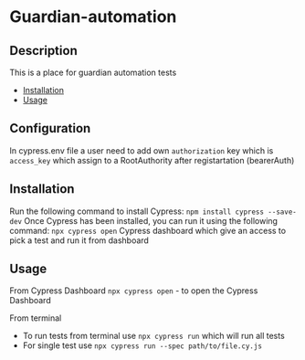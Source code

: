 # Guardian-automation

## Description
This is a place for guardian automation tests
- [Installation](#installation)
- [Usage](#usage)

## Configuration 
In cypress.env file a user need to add own `authorization` key which is `access_key` which assign to a RootAuthority after registartation (bearerAuth)

## Installation

Run the following command to install Cypress: 
`npm install cypress --save-dev`
Once Cypress has been installed, you can run it using the following command:
`npx cypress open`
Cypress dashboard which give an access to pick a test and run it from dashboard


## Usage

From Cypress Dashboard
`npx cypress open` - to open the Cypress Dashboard

From terminal
- To run tests from terminal use `npx cypress run` which will run all tests
- For single test use `npx cypress run --spec path/to/file.cy.js`
